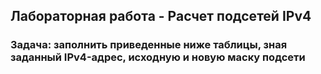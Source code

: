 ## Лабораторная работа - Расчет подсетей IPv4
### Задача: заполнить приведенные ниже таблицы, зная заданный IPv4-адрес, исходную и новую маску подсети
